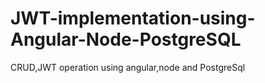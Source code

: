 # JWT-implementation-using-Angular-Node-PostgreSQL
CRUD,JWT operation using angular,node and PostgreSql
